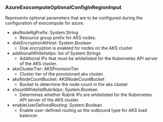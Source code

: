 ### AzureExocomputeOptionalConfigInRegionInput
Represents optional parameters that are to be configured during the configuration of exocompute for azure.

- aksNodeRgPrefix: System.String
  - Resource group prefix for AKS nodes.
- diskEncryptionAtHost: System.Boolean
  - Disk encryption is enabled for nodes on the AKS cluster.
- additionalWhitelistIps: list of System.Strings
  - Additional IPs that must be whitelisted for the Kubernetes API server of the AKS cluster.
- aksClusterTier: AKSProvisionTier
  - Cluster tier of the provisioned aks cluster.
- aksNodeCountBucket: AKSNodeCountBucket
  - Bucket to determine the node count in the aks cluster.
- shouldWhitelistRubrikIps: System.Boolean
  - Determines whether Rubrik IPs are whitelisted for the Kubernetes API server of the AKS cluster.
- enableUserDefinedRouting: System.Boolean
  - Enable user-defined routing as the outbound type for AKS load balancer.
